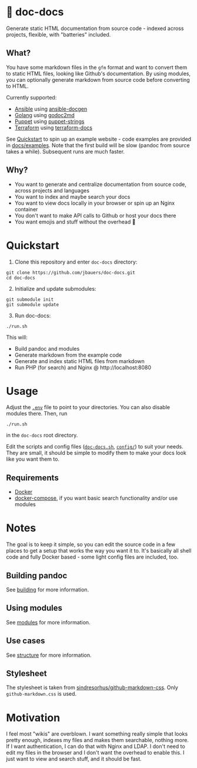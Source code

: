 # :whale: doc-docs

Generate static HTML documentation from source code - indexed across projects, flexible, with
"batteries" included.

## What?

You have some markdown files in the `gfm` format and want to convert them to static HTML files,
looking like Github's documentation. By using modules, you can optionally generate markdown from
source code before converting to HTML.

Currently supported:

- [Ansible](modules/) using [ansible-docgen](https://github.com/jbauers/ansible-docgen)
- [Golang](modules/) using [godoc2md](https://github.com/davecheney/godoc2md)
- [Puppet](modules/) using [puppet-strings](https://github.com/puppetlabs/puppet-strings)
- [Terraform](modules/) using [terraform-docs](https://github.com/segmentio/terraform-docs)

See [Quickstart](#quickstart) to spin up an example website - code examples are provided in
[docs/examples](docs/examples/). Note that the first build will be slow (pandoc from source takes a
while). Subsequent runs are much faster.

## Why?

- You want to generate and centralize documentation from source code, across projects and languages
- You want to index and maybe search your docs
- You want to view docs locally in your browser or spin up an Nginx container
- You don't want to make API calls to Github or host your docs there
- You want emojis and stuff without the overhead :rocket:

# Quickstart

1. Clone this repository and enter `doc-docs` directory:
```
git clone https://github.com/jbauers/doc-docs.git
cd doc-docs
```

2. Initialize and update submodules:
```
git submodule init
git submodule update
```

3. Run doc-docs:
```
./run.sh
```

This will:
- Build pandoc and modules
- Generate markdown from the example code
- Generate and index static HTML files from markdown
- Run PHP (for search) and Nginx @ http://localhost:8080

# Usage

Adjust the [`.env`](.env) file to point to your directories. You can also disable modules there.
Then, run
```
./run.sh
````
in the `doc-docs` root directory.

Edit the scripts and config files ([`doc-docs.sh`](doc-docs.sh), [`config/`](config/)) to suit
your needs. They are small, it should be simple to modify them to make your docs look like you want
them to.

## Requirements

- [Docker](https://docs.docker.com/install/)
- [docker-compose](https://docs.docker.com/compose/install/), if you want basic search
functionality and/or use modules

# Notes

The goal is to keep it simple, so you can edit the source code in a few places to get a setup that
works the way you want it to. It's basically all shell code and fully Docker based - some light
config files are included, too.

## Building pandoc

See [building](docs/building.md) for more information.

## Using modules

See [modules](docs/modules.md) for more information.

## Use cases

See [structure](docs/structure.md) for more information.

## Stylesheet

The stylesheet is taken from [sindresorhus/github-markdown-css](https://github.com/sindresorhus/github-markdown-css).
Only `github-markdown.css` is used.

# Motivation

I feel most "wikis" are overblown. I want something really simple that looks pretty enough, indexes
my files and makes them searchable, nothing more. If I want authentication, I can do that with
Nginx and LDAP. I don't need to edit my files in the browser and I don't want the overhead to
enable this. I just want to view and search stuff, and it should be fast.

